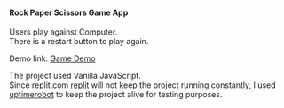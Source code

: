 <h4> Rock Paper Scissors Game App </h4>

<p>
Users play against Computer.<br>
There is a restart button to play again.
</p>

Demo link:    <a href="https://rpsdemo.htcs.repl.co/" target="_blank">Game Demo</a>

The project used Vanilla JavaScript.<br>
Since replit.com <a href="https://replit.com/" target="_blank">replit</a> will not keep the project running constantly, I used <a href="https://uptimerobot.com " target="_blank">uptimerobot</a> to keep the project alive for testing purposes.
</p>
